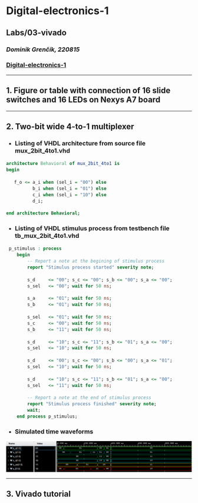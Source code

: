 # Digital-electronics-1
## **Labs/03-vivado**
### *Dominik Grenčík, 220815*
### [Digital-electronics-1](https://github.com/DomikGrencik/Digital-electronics-1)
------

## 1. Figure or table with connection of 16 slide switches and 16 LEDs on Nexys A7 board



---

## 2. Two-bit wide 4-to-1 multiplexer

* ### **Listing of VHDL architecture from source file mux_2bit_4to1.vhd**
 
 ```vhdl
 architecture Behavioral of mux_2bit_4to1 is
begin

	f_o <= a_i when (sel_i = "00") else
           b_i when (sel_i = "01") else
           c_i when (sel_i = "10") else
           d_i;

end architecture Behavioral;
```

* ### **Listing of VHDL stimulus process from testbench file tb_mux_2bit_4to1.vhd**

```vhdl
 p_stimulus : process
    begin
        -- Report a note at the begining of stimulus process
        report "Stimulus process started" severity note;

        s_d     <= "00"; s_c <= "00"; s_b <= "00"; s_a <= "00"; 
        s_sel   <= "00"; wait for 50 ns;
        
        s_a     <= "01"; wait for 50 ns;
        s_b     <= "01"; wait for 50 ns;
        
        s_sel   <= "01"; wait for 50 ns;
        s_c     <= "00"; wait for 50 ns;
        s_b     <= "11"; wait for 50 ns;
        
        s_d     <= "10"; s_c <= "11"; s_b <= "01"; s_a <= "00"; 
        s_sel   <= "10"; wait for 50 ns;
        
        s_d     <= "00"; s_c <= "00"; s_b <= "00"; s_a <= "01"; 
        s_sel   <= "10"; wait for 50 ns;
        
        s_d     <= "10"; s_c <= "11"; s_b <= "01"; s_a <= "00"; 
        s_sel   <= "11"; wait for 50 ns;
        
        -- Report a note at the end of stimulus process
        report "Stimulus process finished" severity note;
        wait;
    end process p_stimulus;
```

* ### **Simulated time waveforms**

![waveform](Images/waveform.png)

---

## 3. Vivado tutorial

